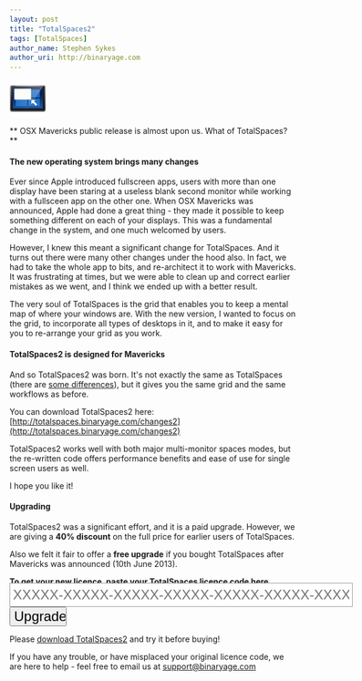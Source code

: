 ```yaml
---
layout: post
title: "TotalSpaces2"
tags: [TotalSpaces]
author_name: Stephen Sykes
author_uri: http://binaryage.com
---
```


<img src="/shared/img/icons/totalspaces2-64.png" class="intro-icon"/>

** OSX Mavericks public release is almost upon us. What of TotalSpaces? **

#### The new operating system brings many changes

Ever since Apple introduced fullscreen apps, users with more than one display have been staring at a useless blank second monitor while working with a fullsceen app on the other one.
When OSX Mavericks was announced, Apple had done a great thing - they made it possible to keep something different on each of your displays. This was a fundamental change in the system, and one much welcomed by users.

However, I knew this meant a significant change for TotalSpaces. And it turns out there were many other changes under the hood also. In fact, we had to take the whole app to bits, and re-architect it to work with Mavericks. It was frustrating at times, but we were able to clean up and correct earlier mistakes as we went, and I think we ended up with a better result.

The very soul of TotalSpaces is the grid that enables you to keep a mental map of where your windows are. With the new version, I wanted to focus on the grid, to incorporate all types of desktops in it, and to make it easy for you to re-arrange your grid as you work.

#### TotalSpaces2 is designed for Mavericks

And so TotalSpaces2 was born. It's not exactly the same as TotalSpaces (there are [some differences](http://totalspaces.binaryage.com/differences2)), but it gives you the same grid and the same workflows as before.

You can download TotalSpaces2 here:
[http://totalspaces.binaryage.com/changes2](http://totalspaces.binaryage.com/changes2)

TotalSpaces2 works well with both major multi-monitor spaces modes, but the re-written code offers performance benefits and ease of use for single screen users as well.

I hope you like it!

#### Upgrading

TotalSpaces2 was a significant effort, and it is a paid upgrade. However, we are giving a **40% discount** on the full price for earlier users of TotalSpaces.

Also we felt it fair to offer a **free upgrade** if you bought TotalSpaces after Mavericks was announced (10th June 2013).

**To get your new licence, paste your TotalSpaces licence code here**

<form class="upgrade-form" action="http://api.binaryage.com/license/totalspaces/upgrade2" style="margin-top:-20px;">
  <input class="upgrade-input" style="width:590px;height:30px;border:1px solid #999999;padding:5px;font-size:24px;" id="lx" name="lx" type="text" placeholder="XXXXX-XXXXX-XXXXX-XXXXX-XXXXX-XXXXX-XXXXX-XXXXX">
  <input type="submit" class="upgrade-submit" style="width:100px;font-size:24px;" value="Upgrade">
</form>

Please [download TotalSpaces2](http://totalspaces.binaryage.com/changes2) and try it before buying!

If you have any trouble, or have misplaced your original licence code, we are here to help - feel free to email us at support@binaryage.com


